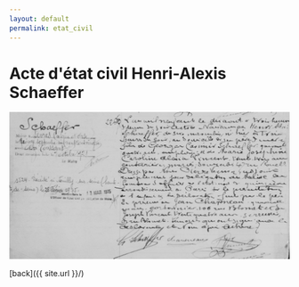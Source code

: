 ```yaml
---
layout: default
permalink: etat_civil
---
```


# Acte d'état civil Henri-Alexis Schaeffer
![Branching](/assets/20241102_henri_alexis_schaeffer_acte_d_etat_civil.PNG)

[back]({{ site.url }}/)